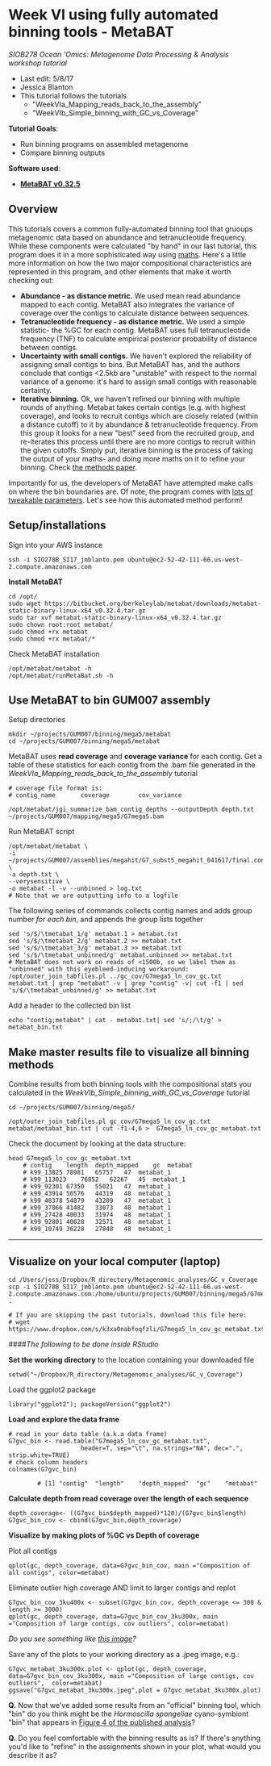 # Week VI using fully automated binning tools - MetaBAT
*SIOB278 Ocean 'Omics: Metagenome Data Processing & Analysis workshop tutorial*

* Last edit: 5/8/17
* Jessica Blanton
* This tutorial follows the tutorials 
	* "WeekVIa_Mapping_reads_back_to_the_assembly"
	* "WeekVIb_Simple_binning_with_GC_vs_Coverage"

**Tutorial Goals**:

* Run binning programs on assembled metagenome
* Compare binning outputs

**Software used**:

* [**MetaBAT v0.32.5**](https://bitbucket.org/berkeleylab/metabat)

## Overview
This tutorials covers a common fully-automated binning tool that gruoups metagenomic data based on abundance and tetranucleotide frequency. While these components were calculated "by hand" in our last tutorial, this program does it in a more sophisticated way using [maths](https://vimeo.com/13497928). Here's a little more information on how the two major compositional characteristics are represented in this program, and other elements that make it worth checking out:

- **Abundance - as distance metric.** We used mean read abundance mapped to each contig. MetaBAT also integrates the variance of coverage over the contigs to calculate distance between sequences.
- **Tetranucleotide frequency - as distance metric.** We used a simple statistic- the %GC for each contig.  MetaBAT uses full tetranucleotide frequency (TNF) to calculate empirical posterior probability of distance between contigs.
- **Uncertainty with small contigs.** We haven't explored the reliability of assigning small contigs to bins. But MetaBAT has, and the authors conclude that contigs <2.5kb are "unstable" with respect to the normal variance of a genome: it's hard to assign small contigs with reasonable certainty.
- **Iterative binning.** Ok, we haven't refined our binning with multiple rounds of anything. Metabat takes certain contigs (e.g. with highest coverage), and looks to recruit contigs which are closely related (within a distance cutoff) to it by abundance & tetranucleotide frequency. From this group it looks for a new "best" seed from the recruited group, and re-iterates this process until there are no more contigs to recruit within the given cutoffs.
Simply put, iterative binning is the process of taking the output of your maths- and doing more maths on it to refine your binning. Check [the methods paper](https://peerj.com/articles/1165/).

Importantly for us, the developers of MetaBAT have attempted make calls on where the bin boundaries are. Of note, the program comes with [lots of tweakable parameters](https://bitbucket.org/berkeleylab/metabat/wiki/Best%20Binning%20Practices). Let's see how this automated method perform!

## Setup/installations
	
Sign into your AWS instance

	ssh -i SIO278B_SI17_jmblanto.pem ubuntu@ec2-52-42-111-66.us-west-2.compute.amazonaws.com

**Install MetaBAT**

```
cd /opt/
sudo wget https://bitbucket.org/berkeleylab/metabat/downloads/metabat-static-binary-linux-x64_v0.32.4.tar.gz
sudo tar xvf metabat-static-binary-linux-x64_v0.32.4.tar.gz
sudo chown root:root metabat/
sudo chmod +rx metabat
sudo chmod +rx metabat/*
```
Check MetaBAT installation

```
/opt/metabat/metabat -h
/opt/metabat/runMetaBat.sh -h

```
## Use MetaBAT to bin GUM007 assembly

Setup directories

```
mkdir ~/projects/GUM007/binning/mega5/metabat
cd ~/projects/GUM007/binning/mega5/metabat

```
MetaBAT uses **read coverage** and **coverage variance** for each contig. Get a table of these statistics for each contig from the .bam file generated in the *WeekVIa_Mapping_reads_back_to_the_assembly* tutorial
 
```
# coverage file format is:
# contig_name		coverage		cov_variance

/opt/metabat/jgi_summarize_bam_contig_depths --outputDepth depth.txt ~/projects/GUM007/mapping/mega5/G7mega5.bam
```
Run MetaBAT script

```
/opt/metabat/metabat \
-i ~/projects/GUM007/assemblies/megahit/G7_subst5_megahit_041617/final.contigs.fa \
-a depth.txt \
--verysensitive \
-o metabat -l -v --unbinned > log.txt
# Note that we are outputting info to a logfile
```
The following series of commands collects contig names and adds group number *for each bin*, and appends the group lists together

```
sed 's/$/\tmetabat_1/g' metabat.1 > metabat.txt
sed 's/$/\tmetabat_2/g' metabat.2 >> metabat.txt
sed 's/$/\tmetabat_3/g' metabat.3 >> metabat.txt
sed 's/$/\tmetabat_unbinned/g' metabat.unbinned >> metabat.txt
# MetaBAT does not work on reads of <1500b, so we label them as "unbinned" with this eyebleed-inducing workaround:
/opt/outer_join_tabfiles.pl ../gc_cov/G7mega5_ln_cov_gc.txt metabat.txt | grep "metabat" -v | grep "contig" -v| cut -f1 | sed 's/$/\tmetabat_unbinned/g' >> metabat.txt
```
Add a header to the collected bin list

```
echo "contig;metabat" | cat - metabat.txt| sed 's/;/\t/g' > metabat_bin.txt
```
## Make master results file to visualize all binning methods

Combine results from both binning tools with the compositional stats you calculated in the *WeekVIb_Simple_binning_with_GC_vs_Coverage* tutorial

```
cd ~/projects/GUM007/binning/mega5/

/opt/outer_join_tabfiles.pl gc_cov/G7mega5_ln_cov_gc.txt metabat/metabat_bin.txt | cut -f1-4,6 >  G7mega5_ln_cov_gc_metabat.txt
```
Check the document by looking at the data structure:

```
head G7mega5_ln_cov_gc_metabat.txt
	# contig	length	depth_mapped	gc	metabat
	# k99_13825	78981	65757	47	metabat_1
	# k99_113023	76852	62267	45	metabat_1
	# k99_92301	67350	55021	47	metabat_1
	# k99_43914	56576	44319	48	metabat_1
	# k99_48378	54879	43209	47	metabat_1
	# k99_37866	41482	33073	48	metabat_1
	# k99_27428	40033	31974	48	metabat_1
	# k99_92801	40028	32571	48	metabat_1
	# k99_10749	36228	27848	48	metabat_1
```	
---
## Visualize on your local computer (laptop)

```
cd /Users/jess/Dropbox/R_directory/Metagenomic_analyses/GC_v_Coverage 
scp -i SIO278B_SI17_jmblanto.pem ubuntu@ec2-52-42-111-66.us-west-2.compute.amazonaws.com:/home/ubuntu/projects/GUM007/binning/mega5/G7mega5_ln_cov_gc_metabat.txt .

# If you are skipping the past tutorials, download this file here:
# wget https://www.dropbox.com/s/k3xa0nabfoqfzli/G7mega5_ln_cov_gc_metabat.txt
```
####*The following to be done inside RStudio*

**Set the working directory** to the location containing your downloaded file

```
setwd("~/Dropbox/R_directory/Metagenomic_analyses/GC_v_Coverage")
```
Load the ggplot2 package

```
library("ggplot2"); packageVersion("ggplot2")
```

**Load and explore the data frame**

```
# read in your data table (a.k.a data frame)
G7gvc_bin <- read.table("G7mega5_ln_cov_gc_metabat.txt",
                    header=T, sep="\t", na.strings="NA", dec=".", strip.white=TRUE)
# check column headers
colnames(G7gvc_bin) 

		# [1] "contig"	"length"	"depth_mapped"	"gc"	"metabat"     
```
**Calculate depth from read coverage over the length of each sequence**

```
depth_coverage<- ((G7gvc_bin$depth_mapped)*120)/(G7gvc_bin$length)
G7gvc_bin_cov <- cbind(G7gvc_bin,depth_coverage)
```

**Visualize by making plots of %GC vs Depth of coverage**

Plot all contigs

```
qplot(gc, depth_coverage, data=G7gvc_bin_cov, main ="Composition of all contigs", color=metabat)
```

Eliminate outlier high coverage AND limit to larger contigs and replot

```
G7gvc_bin_cov_3ku400x <- subset(G7gvc_bin_cov, depth_coverage <= 300 & length >= 3000)
qplot(gc, depth_coverage, data=G7gvc_bin_cov_3ku300x, main ="Composition of large contigs, cov outliers", color=metabat)
```
*Do you see something like [this image](https://www.dropbox.com/s/zits7rwjgtcr6yi/G7gvc_metabat_3ku300x.jpeg)?*
	
Save any of the plots to your working directory as a .jpeg image, e.g.:

```
G7gvc_metabat_3ku300x.plot <- qplot(gc, depth_coverage, data=G7gvc_bin_cov_3ku300x, main ="Composition of large contigs, cov outliers",  color=metabat)
ggsave("G7gvc_metabat_3ku300x.jpeg",plot = G7gvc_metabat_3ku300x.plot)
```		
**Q.** Now that we've added some results from an "official" binning tool, which "bin" do you think might be the *Hormoscilla spongeliae* cyano-symbiont "bin" that appears in [Figure 4 of the published analysis](https://www.dropbox.com/s/9ft73he6ml61nq8/G7gvc_metabat_3ku300x.jpeg)?

**Q.** Do you feel comfortable with the binning results as is? If there's anything you'd like to "refine" in the assignments shown in your plot, what would you describe it as?